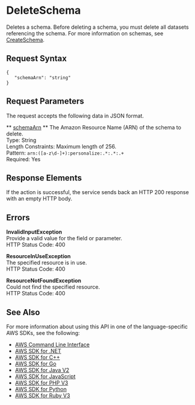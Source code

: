 # DeleteSchema<a name="API_DeleteSchema"></a>

Deletes a schema\. Before deleting a schema, you must delete all datasets referencing the schema\. For more information on schemas, see [CreateSchema](API_CreateSchema.md)\.

## Request Syntax<a name="API_DeleteSchema_RequestSyntax"></a>

```
{
   "schemaArn": "string"
}
```

## Request Parameters<a name="API_DeleteSchema_RequestParameters"></a>

The request accepts the following data in JSON format\.

 ** [schemaArn](#API_DeleteSchema_RequestSyntax) **   <a name="personalize-DeleteSchema-request-schemaArn"></a>
The Amazon Resource Name \(ARN\) of the schema to delete\.  
Type: String  
Length Constraints: Maximum length of 256\.  
Pattern: `arn:([a-z\d-]+):personalize:.*:.*:.+`   
Required: Yes

## Response Elements<a name="API_DeleteSchema_ResponseElements"></a>

If the action is successful, the service sends back an HTTP 200 response with an empty HTTP body\.

## Errors<a name="API_DeleteSchema_Errors"></a>

 **InvalidInputException**   
Provide a valid value for the field or parameter\.  
HTTP Status Code: 400

 **ResourceInUseException**   
The specified resource is in use\.  
HTTP Status Code: 400

 **ResourceNotFoundException**   
Could not find the specified resource\.  
HTTP Status Code: 400

## See Also<a name="API_DeleteSchema_SeeAlso"></a>

For more information about using this API in one of the language\-specific AWS SDKs, see the following:
+  [AWS Command Line Interface](https://docs.aws.amazon.com/goto/aws-cli/personalize-2018-05-22/DeleteSchema) 
+  [AWS SDK for \.NET](https://docs.aws.amazon.com/goto/DotNetSDKV3/personalize-2018-05-22/DeleteSchema) 
+  [AWS SDK for C\+\+](https://docs.aws.amazon.com/goto/SdkForCpp/personalize-2018-05-22/DeleteSchema) 
+  [AWS SDK for Go](https://docs.aws.amazon.com/goto/SdkForGoV1/personalize-2018-05-22/DeleteSchema) 
+  [AWS SDK for Java V2](https://docs.aws.amazon.com/goto/SdkForJavaV2/personalize-2018-05-22/DeleteSchema) 
+  [AWS SDK for JavaScript](https://docs.aws.amazon.com/goto/AWSJavaScriptSDK/personalize-2018-05-22/DeleteSchema) 
+  [AWS SDK for PHP V3](https://docs.aws.amazon.com/goto/SdkForPHPV3/personalize-2018-05-22/DeleteSchema) 
+  [AWS SDK for Python](https://docs.aws.amazon.com/goto/boto3/personalize-2018-05-22/DeleteSchema) 
+  [AWS SDK for Ruby V3](https://docs.aws.amazon.com/goto/SdkForRubyV3/personalize-2018-05-22/DeleteSchema) 